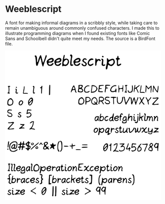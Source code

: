 # Weeblescript

A font for making informal diagrams in a scribbly style, while taking care to remain unambiguous around commonly confused characters. I made this to illustrate programming diagrams when I found existing fonts like Comic Sans and Schoolbell didn't quite meet my needs. The source is a BirdFont file.

![Example characters](Weeblescript_overview.png)

